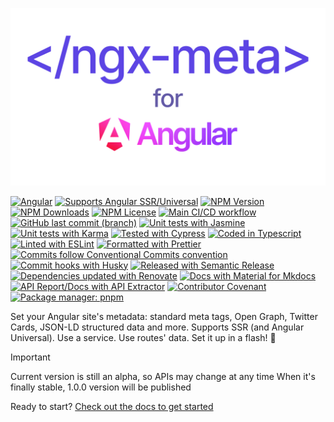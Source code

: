 ![<ngx-meta/> for Angular](../docs/content/images/logo.png)

[![Angular](https://img.shields.io/badge/Works_with-Angular-red?logo=angular&logoColor=white&link=https%3A%2F%2Fangular.dev%2F)](https://angular.dev/)
[![Supports Angular SSR/Universal](https://custom-icon-badges.demolab.com/badge/Supports-Angular_SSR%2FUniversal-blue.svg?logo=angular-universal&link=https%3A%2F%2Fangular.dev%2Fguide%2Fssr)](https://angular.dev/guide/ssr)
[![NPM Version](https://img.shields.io/npm/v/%40davidlj95%2Fngx-meta?logo=npm&label=Latest%20version&link=https%3A%2F%2Fwww.npmjs.com%2Fpackage%2F%40davidlj95%2Fngx-meta)](https://www.npmjs.com/package/@davidlj95/ngx-meta)
[![NPM Downloads](https://img.shields.io/npm/dt/%40davidlj95%2Fngx-meta?logo=npm&label=NPM%20downloads&link=https%3A%2F%2Fwww.npmjs.com%2Fpackage%2F%40davidlj95%2Fngx-meta)](https://www.npmjs.com/package/@davidlj95/ngx-meta)
[![NPM License](https://img.shields.io/npm/l/%40davidlj95%2Fngx-meta?logo=npm&label=License&link=https%3A%2F%2Fgithub.com%2Fdavidlj95%2Fngx%2Fblob%2Fmain%2Fprojects%2Fngx-meta%2Fsrc%2FLICENSE)](https://github.com/davidlj95/ngx/blob/main/projects/ngx-meta/src/LICENSE)
[![Main CI/CD workflow](https://github.com/davidlj95/ngx/actions/workflows/main.yml/badge.svg)](https://github.com/davidlj95/ngx/actions/workflows/main.yml)
[![GitHub last commit (branch)](https://img.shields.io/github/last-commit/davidlj95/ngx/main?logo=github&label=Last%20commit&link=https%3A%2F%2Fgithub.com%2Fdavidlj95%2Fngx%2Fcommits%2Fmain%2F)](https://github.com/davidlj95/ngx/commits/main/)
[![Unit tests with Jasmine](https://img.shields.io/badge/Unit_tests_with-Jasmine-8A4182?logo=Jasmine&logoColor=white&link=https%3A%2F%2Fjasmine.github.io)](https://jasmine.github.io)
[![Unit tests with Karma](https://custom-icon-badges.demolab.com/badge/Unit_tests_with-Karma-42beae.svg?logo=karma-runner&link=https%3A%2F%2Fkarma-runner.github.io)](https://karma-runner.github.io)
[![Tested with Cypress](https://img.shields.io/badge/E2E_tests_with-Cypress-green?logo=cypress&link=https%3A%2F%2Fwww.cypress.io)](https://www.cypress.io)
[![Coded in Typescript](https://img.shields.io/badge/Coded_in-TypeScript-007ACC?logo=typescript&logoColor=white&link=https%3A%2F%2Fwww.typescriptlang.org)](https://www.typescriptlang.org)
[![Linted with ESLint](https://img.shields.io/badge/Linted_with-eslint-3A33D1?logo=eslint&logoColor=white&link=https%3A%2F%2Feslint.org)](https://eslint.org)
[![Formatted with Prettier](https://img.shields.io/badge/Formatted_with-prettier-1A2C34?logo=prettier&logoColor=F7BA3E&link=https%3A%2F%2Fprettier.io)](https://prettier.io)
[![Commits follow Conventional Commits convention](https://img.shields.io/badge/Commits_convention-Conventional_Commits-%23FE5196?logo=conventionalcommits&logoColor=white&link=https%3A%2F%2Fconventionalcommits.org)](https://conventionalcommits.org)
[![Commit hooks with Husky](https://img.shields.io/badge/Commit_hooks_with-Husky%F0%9F%90%B6-1a1a1e?link=https%3A%2F%2Ftypicode.github.io%2Fhusky%2F)](https://typicode.github.io/husky/)
[![Released with Semantic Release](https://img.shields.io/badge/Released_with-Semantic_Release-e10079?logo=semantic-release&link=https%3A%2F%2Fgithub.com%2Fsemantic-release%2Fsemantic-release)](https://github.com/semantic-release/semantic-release)
[![Dependencies updated with Renovate](https://img.shields.io/badge/Dependencies_updated_with-Renovate-1a1f6c?logo=renovatebot&link=https%3A%2F%2Frenovatebot.com)](https://renovatebot.com)
[![Docs with Material for Mkdocs](https://img.shields.io/badge/Docs_with-Material_for_Mkdocs-526CFE?logo=materialformkdocs&logoColor=white&link=https%3A%2F%2Fsquidfunk.github.io%2Fmkdocs-material%2F)](https://squidfunk.github.io/mkdocs-material/)
[![API Report/Docs with API Extractor](https://custom-icon-badges.demolab.com/badge/API_Report_&_Docs_with-API_Extractor-383938.svg?logo=api-extractor&link=https%3A%2F%2Fapi-extractor.com%2F)](https://api-extractor.com/)
[![Contributor Covenant](https://img.shields.io/badge/Contributor%20Covenant-2.1-4baaaa.svg)](https://github.com/davidlj95/ngx/blob/main/CODE_OF_CONDUCT.md)
[![Package manager: pnpm](https://img.shields.io/badge/Package_manager-pnpm-f69220?logo=pnpm&link=https%3A%2F%2Fpnpm.io%2F)](https://pnpm.io/)

Set your Angular site's metadata: standard meta tags, Open Graph,
Twitter Cards, JSON-LD structured data and more.
Supports SSR (and Angular Universal).
Use a service. Use routes' data.
Set it up in a flash! 🚀

> [!IMPORTANT]
> Current version is still an alpha, so APIs may change at any time
> When it's finally stable, 1.0.0 version will be published

<!-- Last 4 lines will be cut when this file is included in docs site -->

Ready to start? [Check out the docs to get started](https://ngx-meta.pages.dev)
